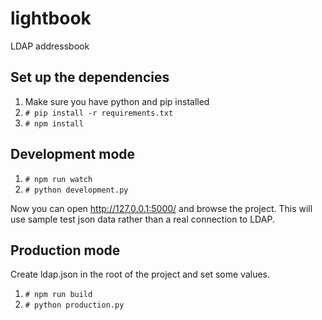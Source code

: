 # lightbook
LDAP addressbook

## Set up the dependencies

1. Make sure you have python and pip installed
1. `# pip install -r requirements.txt`
1. `# npm install`


## Development mode

1. `# npm run watch`
1. `# python development.py`

Now you can open http://127.0.0.1:5000/ and browse the project.
This will use sample test json data rather than a real connection to LDAP.

## Production mode

Create ldap.json in the root of the project and set some values.

1. `# npm run build`
1. `# python production.py`
